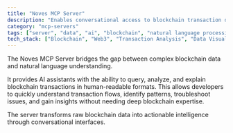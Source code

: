 ```yaml
---
title: "Noves MCP Server"
description: "Enables conversational access to blockchain transaction data with human-readable explanations and insights."
category: "mcp-servers"
tags: ["server", "data", "ai", "blockchain", "natural language processing", "conversational interfaces"]
tech_stack: ["Blockchain", "Web3", "Transaction Analysis", "Data Visualization", "Smart Contracts", "AI Assistants"]
---
```


The Noves MCP Server bridges the gap between complex blockchain data and natural language understanding. 

It provides AI assistants with the ability to query, analyze, and explain blockchain transactions in human-readable formats. This allows developers to quickly understand transaction flows, identify patterns, troubleshoot issues, and gain insights without needing deep blockchain expertise. 

The server transforms raw blockchain data into actionable intelligence through conversational interfaces.